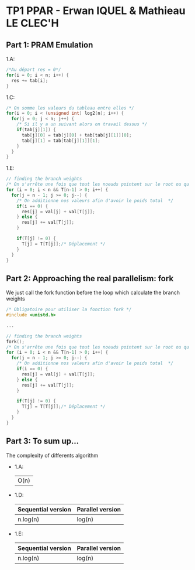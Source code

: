 # TP1 PPAR - Erwan IQUEL & Mathieau LE CLEC'H

## Part 1: PRAM Emulation

1.A:  

```c
/*Au départ res = 0*/
for(i = 0; i < n; i++) {
  res += tab[i];
}
```

1.C:

```c
/* On somme les valeurs du tableau entre elles */
for(i = 0; i < (unsigned int) log2(n); i++) {
  for(j = 0; j < n; j++) {
    /* Si il y a un suivant alors on travail dessus */
    if(tab[j][1]) {
      tab[j][0] = tab[j][0] + tab[tab[j][1]][0];
      tab[j][1] = tab[tab[j][1]][1];
    }
  }
}
```

1.E:

```c
// finding the branch weights
/* On s'arrête une fois que tout les noeuds pointent sur le root ou qu'on a parcouru tout les noeuds */
for (i = 0; i < n && T[n-1] > 0; i++) {
  for(j = n - 1; j >= 0; j--) {
    /* On additionne nos valeurs afin d'avoir le poids total  */
    if(i == 0) {
      res[j] = val[j] + val[T[j]];
    } else {
      res[j] += val[T[j]];
    }

    if(T[j] != 0) {
      T[j] = T[T[j]];/* Déplacement */
    }
  }
}
```

## Part 2: Approaching the real parallelism: fork

We just call the fork function before the loop which calculate the branch weights


```c
/* Obligatoire pour utiliser la fonction fork */
#include <unistd.h>

...

// finding the branch weights
fork();
/* On s'arrête une fois que tout les noeuds pointent sur le root ou qu'on a parcouru tout les noeuds */
for (i = 0; i < n && T[n-1] > 0; i++) {
  for(j = n - 1; j >= 0; j--) {
    /* On additionne nos valeurs afin d'avoir le poids total  */
    if(i == 0) {
      res[j] = val[j] + val[T[j]];
    } else {
      res[j] += val[T[j]];
    }

    if(T[j] != 0) {
      T[j] = T[T[j]];/* Déplacement */
    }
  }
}
```

## Part 3: To sum up...

The complexity of differents algorithm

* 1.A:
  <table>
    <tr>
      <td>O(n)</<td>
    </tr>
  </table>
* 1.D:
  <table>
    <thead>
      <tr>
        <th>Sequential version</th>
        <th>Parallel version</th>
      </tr>
    </thead>
    
    <tbody>
      <tr>
        <td>n.log(n)</td>
        <td>log(n)</td>
      </tr>
    </tbody>
  </table>
* 1.E:
  <table>
    <thead>
      <tr>
        <th>Sequential version</th>
        <th>Parallel version</th>
      </tr>
    </thead>
    <tbody>
      <tr>
        <td>n.log(n)</td>
        <td>log(n)</td>
      </tr>
    </tbody>
  </table>
